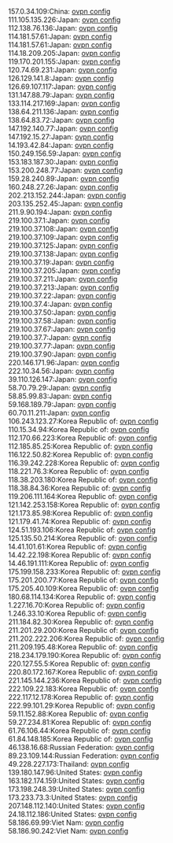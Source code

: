 157.0.34.109:China: [ovpn config](vpn/157_0_34_109.ovpn)  
111.105.135.226:Japan: [ovpn config](vpn/111_105_135_226.ovpn)  
112.138.76.136:Japan: [ovpn config](vpn/112_138_76_136.ovpn)  
114.181.57.61:Japan: [ovpn config](vpn/114_181_57_61.ovpn)  
114.181.57.61:Japan: [ovpn config](vpn/114_181_57_61.ovpn)  
114.18.209.205:Japan: [ovpn config](vpn/114_18_209_205.ovpn)  
119.170.201.155:Japan: [ovpn config](vpn/119_170_201_155.ovpn)  
120.74.69.231:Japan: [ovpn config](vpn/120_74_69_231.ovpn)  
126.129.141.8:Japan: [ovpn config](vpn/126_129_141_8.ovpn)  
126.69.107.117:Japan: [ovpn config](vpn/126_69_107_117.ovpn)  
131.147.88.79:Japan: [ovpn config](vpn/131_147_88_79.ovpn)  
133.114.217.169:Japan: [ovpn config](vpn/133_114_217_169.ovpn)  
138.64.211.136:Japan: [ovpn config](vpn/138_64_211_136.ovpn)  
138.64.83.72:Japan: [ovpn config](vpn/138_64_83_72.ovpn)  
147.192.140.77:Japan: [ovpn config](vpn/147_192_140_77.ovpn)  
147.192.15.27:Japan: [ovpn config](vpn/147_192_15_27.ovpn)  
14.193.42.84:Japan: [ovpn config](vpn/14_193_42_84.ovpn)  
150.249.156.59:Japan: [ovpn config](vpn/150_249_156_59.ovpn)  
153.183.187.30:Japan: [ovpn config](vpn/153_183_187_30.ovpn)  
153.200.248.77:Japan: [ovpn config](vpn/153_200_248_77.ovpn)  
159.28.240.89:Japan: [ovpn config](vpn/159_28_240_89.ovpn)  
160.248.27.26:Japan: [ovpn config](vpn/160_248_27_26.ovpn)  
202.213.152.244:Japan: [ovpn config](vpn/202_213_152_244.ovpn)  
203.135.252.45:Japan: [ovpn config](vpn/203_135_252_45.ovpn)  
211.9.90.194:Japan: [ovpn config](vpn/211_9_90_194.ovpn)  
219.100.37.1:Japan: [ovpn config](vpn/219_100_37_1.ovpn)  
219.100.37.108:Japan: [ovpn config](vpn/219_100_37_108.ovpn)  
219.100.37.109:Japan: [ovpn config](vpn/219_100_37_109.ovpn)  
219.100.37.125:Japan: [ovpn config](vpn/219_100_37_125.ovpn)  
219.100.37.138:Japan: [ovpn config](vpn/219_100_37_138.ovpn)  
219.100.37.19:Japan: [ovpn config](vpn/219_100_37_19.ovpn)  
219.100.37.205:Japan: [ovpn config](vpn/219_100_37_205.ovpn)  
219.100.37.211:Japan: [ovpn config](vpn/219_100_37_211.ovpn)  
219.100.37.213:Japan: [ovpn config](vpn/219_100_37_213.ovpn)  
219.100.37.22:Japan: [ovpn config](vpn/219_100_37_22.ovpn)  
219.100.37.4:Japan: [ovpn config](vpn/219_100_37_4.ovpn)  
219.100.37.50:Japan: [ovpn config](vpn/219_100_37_50.ovpn)  
219.100.37.58:Japan: [ovpn config](vpn/219_100_37_58.ovpn)  
219.100.37.67:Japan: [ovpn config](vpn/219_100_37_67.ovpn)  
219.100.37.7:Japan: [ovpn config](vpn/219_100_37_7.ovpn)  
219.100.37.77:Japan: [ovpn config](vpn/219_100_37_77.ovpn)  
219.100.37.90:Japan: [ovpn config](vpn/219_100_37_90.ovpn)  
220.146.171.96:Japan: [ovpn config](vpn/220_146_171_96.ovpn)  
222.10.34.56:Japan: [ovpn config](vpn/222_10_34_56.ovpn)  
39.110.126.147:Japan: [ovpn config](vpn/39_110_126_147.ovpn)  
58.70.79.29:Japan: [ovpn config](vpn/58_70_79_29.ovpn)  
58.85.99.83:Japan: [ovpn config](vpn/58_85_99_83.ovpn)  
59.168.189.79:Japan: [ovpn config](vpn/59_168_189_79.ovpn)  
60.70.11.211:Japan: [ovpn config](vpn/60_70_11_211.ovpn)  
106.243.123.27:Korea Republic of: [ovpn config](vpn/106_243_123_27.ovpn)  
110.15.34.94:Korea Republic of: [ovpn config](vpn/110_15_34_94.ovpn)  
112.170.66.223:Korea Republic of: [ovpn config](vpn/112_170_66_223.ovpn)  
112.185.85.25:Korea Republic of: [ovpn config](vpn/112_185_85_25.ovpn)  
116.122.50.82:Korea Republic of: [ovpn config](vpn/116_122_50_82.ovpn)  
116.39.242.228:Korea Republic of: [ovpn config](vpn/116_39_242_228.ovpn)  
118.221.76.3:Korea Republic of: [ovpn config](vpn/118_221_76_3.ovpn)  
118.38.203.180:Korea Republic of: [ovpn config](vpn/118_38_203_180.ovpn)  
118.38.84.36:Korea Republic of: [ovpn config](vpn/118_38_84_36.ovpn)  
119.206.111.164:Korea Republic of: [ovpn config](vpn/119_206_111_164.ovpn)  
121.142.253.158:Korea Republic of: [ovpn config](vpn/121_142_253_158.ovpn)  
121.173.85.98:Korea Republic of: [ovpn config](vpn/121_173_85_98.ovpn)  
121.179.41.74:Korea Republic of: [ovpn config](vpn/121_179_41_74.ovpn)  
124.51.193.106:Korea Republic of: [ovpn config](vpn/124_51_193_106.ovpn)  
125.135.50.214:Korea Republic of: [ovpn config](vpn/125_135_50_214.ovpn)  
14.41.101.61:Korea Republic of: [ovpn config](vpn/14_41_101_61.ovpn)  
14.42.22.198:Korea Republic of: [ovpn config](vpn/14_42_22_198.ovpn)  
14.46.191.111:Korea Republic of: [ovpn config](vpn/14_46_191_111.ovpn)  
175.199.158.233:Korea Republic of: [ovpn config](vpn/175_199_158_233.ovpn)  
175.201.200.77:Korea Republic of: [ovpn config](vpn/175_201_200_77.ovpn)  
175.205.40.109:Korea Republic of: [ovpn config](vpn/175_205_40_109.ovpn)  
180.68.114.134:Korea Republic of: [ovpn config](vpn/180_68_114_134.ovpn)  
1.227.16.70:Korea Republic of: [ovpn config](vpn/1_227_16_70.ovpn)  
1.246.33.10:Korea Republic of: [ovpn config](vpn/1_246_33_10.ovpn)  
211.184.82.30:Korea Republic of: [ovpn config](vpn/211_184_82_30.ovpn)  
211.201.29.200:Korea Republic of: [ovpn config](vpn/211_201_29_200.ovpn)  
211.202.222.206:Korea Republic of: [ovpn config](vpn/211_202_222_206.ovpn)  
211.209.195.48:Korea Republic of: [ovpn config](vpn/211_209_195_48.ovpn)  
218.234.179.190:Korea Republic of: [ovpn config](vpn/218_234_179_190.ovpn)  
220.127.55.5:Korea Republic of: [ovpn config](vpn/220_127_55_5.ovpn)  
220.80.172.167:Korea Republic of: [ovpn config](vpn/220_80_172_167.ovpn)  
221.145.144.236:Korea Republic of: [ovpn config](vpn/221_145_144_236.ovpn)  
222.109.22.183:Korea Republic of: [ovpn config](vpn/222_109_22_183.ovpn)  
222.117.12.178:Korea Republic of: [ovpn config](vpn/222_117_12_178.ovpn)  
222.99.101.29:Korea Republic of: [ovpn config](vpn/222_99_101_29.ovpn)  
59.11.152.88:Korea Republic of: [ovpn config](vpn/59_11_152_88.ovpn)  
59.27.234.81:Korea Republic of: [ovpn config](vpn/59_27_234_81.ovpn)  
61.76.106.44:Korea Republic of: [ovpn config](vpn/61_76_106_44.ovpn)  
61.84.148.185:Korea Republic of: [ovpn config](vpn/61_84_148_185.ovpn)  
46.138.16.68:Russian Federation: [ovpn config](vpn/46_138_16_68.ovpn)  
89.23.109.144:Russian Federation: [ovpn config](vpn/89_23_109_144.ovpn)  
49.228.227.173:Thailand: [ovpn config](vpn/49_228_227_173.ovpn)  
139.180.147.96:United States: [ovpn config](vpn/139_180_147_96.ovpn)  
163.182.174.159:United States: [ovpn config](vpn/163_182_174_159.ovpn)  
173.198.248.39:United States: [ovpn config](vpn/173_198_248_39.ovpn)  
173.233.73.3:United States: [ovpn config](vpn/173_233_73_3.ovpn)  
207.148.112.140:United States: [ovpn config](vpn/207_148_112_140.ovpn)  
24.18.112.186:United States: [ovpn config](vpn/24_18_112_186.ovpn)  
58.186.69.99:Viet Nam: [ovpn config](vpn/58_186_69_99.ovpn)  
58.186.90.242:Viet Nam: [ovpn config](vpn/58_186_90_242.ovpn)  

